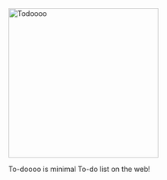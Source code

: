 <img width="299" alt="Todoooo" src="https://github.com/user-attachments/assets/39e3f682-ded2-4d48-8a88-bc7e15f062d1">

To-doooo is minimal To-do list on the web!
